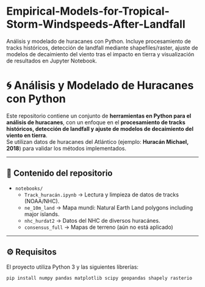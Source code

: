 # Empirical-Models-for-Tropical-Storm-Windspeeds-After-Landfall
Análisis y modelado de huracanes con Python. Incluye procesamiento de tracks históricos, detección de landfall mediante shapefiles/raster, ajuste de modelos de decaimiento del viento tras el impacto en tierra y visualización de resultados en Jupyter Notebook.

# 🌀 Análisis y Modelado de Huracanes con Python

Este repositorio contiene un conjunto de **herramientas en Python para el análisis de huracanes**, con un enfoque en el **procesamiento de tracks históricos, detección de landfall y ajuste de modelos de decaimiento del viento en tierra**.  
Se utilizan datos de huracanes del Atlántico (ejemplo: **Huracán Michael, 2018**) para validar los métodos implementados.

---

## 📖 Contenido del repositorio

- `notebooks/`
  - `Track_huracán.ipynb` → Lectura y limpieza de datos de tracks (NOAA/NHC).
  - `ne_10m_land` → Mapa mundi: Natural Earth Land polygons including major islands.
  - `nhc_hurdat2` → Datos del NHC de diversos huracánes.
  - `consensus_full` → Mapas de terreno (aún no está aplicado)

---

## ⚙️ Requisitos

El proyecto utiliza Python 3 y las siguientes librerías:

```bash
pip install numpy pandas matplotlib scipy geopandas shapely rasterio
